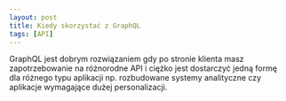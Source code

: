 ```yaml
---
layout: post
title: Kiedy skorzystać z GraphQL
tags: [API]
---
```


GraphQL jest dobrym rozwiązaniem gdy po stronie klienta masz zapotrzebowanie na różnorodne API i ciężko jest dostarczyć jedną formę dla różnego typu aplikacji np. rozbudowane systemy analityczne czy aplikacje wymagające dużej personalizacji.